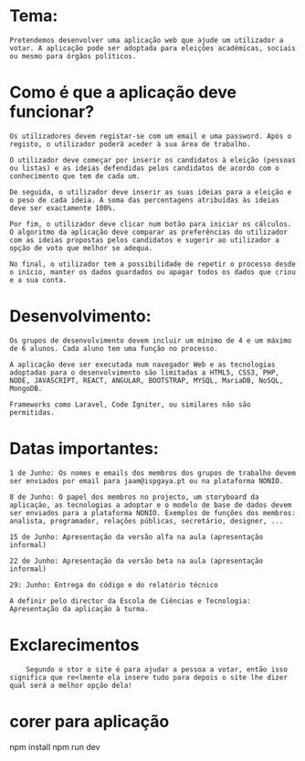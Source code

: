 # Tema:
    Pretendemos desenvolver uma aplicação web que ajude um utilizador a votar. A aplicação pode ser adoptada para eleições académicas, sociais ou mesmo para órgãos políticos.

# Como é que a aplicação deve funcionar?
    Os utilizadores devem registar-se com um email e uma password. Após o registo, o utilizador poderá aceder à sua área de trabalho.
    
    O utilizador deve começar por inserir os candidatos à eleição (pessoas ou listas) e as ideias defendidas pelos candidatos de acordo com o conhecimento que tem de cada um.
    
    De seguida, o utilizador deve inserir as suas ideias para a eleição e o peso de cada ideia. A soma das percentagens atribuídas às ideias deve ser exactamente 100%.
    
    Por fim, o utilizador deve clicar num botão para iniciar os cálculos. O algoritmo da aplicação deve comparar as preferências do utilizador com as ideias propostas pelos candidatos e sugerir ao utilizador a opção de voto que melhor se adequa.
    
    No final, o utilizador tem a possibilidade de repetir o processo desde o início, manter os dados guardados ou apagar todos os dados que criou e a sua conta.

# Desenvolvimento:
    Os grupos de desenvolvimento devem incluir um mínimo de 4 e um máximo de 6 alunos. Cada aluno tem uma função no processo.
    
    A aplicação deve ser executada num navegador Web e as tecnologias adoptadas para o desenvolvimento são limitadas a HTML5, CSS3, PHP, NODE, JAVASCRIPT, REACT, ANGULAR, BOOTSTRAP, MYSQL, MariaDB, NoSQL, MongoDB.
    
    Frameworks como Laravel, Code Igniter, ou similares não são permitidas.

# Datas importantes:

    1 de Junho: Os nomes e emails dos membros dos grupos de trabalho devem ser enviados por email para jaam@ispgaya.pt ou na plataforma NONIO.
    
    8 de Junho: O papel dos membros no projecto, um storyboard da aplicação, as tecnologias a adoptar e o modelo de base de dados devem ser enviados para a plataforma NONIO. Exemplos de funções dos membros: analista, programador, relações públicas, secretário, designer, ...
    
    15 de Junho: Apresentação da versão alfa na aula (apresentação informal)
    
    22 de Junho: Apresentação da versão beta na aula (apresentação informal)
    
    29: Junho: Entrega do código e do relatório técnico
    
    A definir pelo director da Escola de Ciências e Tecnologia: Apresentação da aplicação à turma.
    
# Exclarecimentos

        Segundo o stor o site é para ajudar a pessoa a votar, então isso significa que re<lmente ela insere tudo para depois o site lhe dizer qual será a melhor opção dela!
        







# corer para    aplicação
npm install
npm run dev
